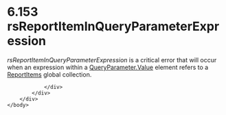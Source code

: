 <html dir="LTR" xmlns:mshelp="http://msdn.microsoft.com/mshelp" xmlns:ddue="http://ddue.schemas.microsoft.com/authoring/2003/5" xmlns:xlink="http://www.w3.org/1999/xlink" xmlns:tool="http://www.microsoft.com/tooltip">
    <head>
        <meta http-equiv="Content-Type" content="text/html; CHARSET=utf-8"></meta>
        <meta name="save" content="history"></meta>
        <title>6.153 rsReportItemInQueryParameterExpression</title>
        <xml>
            <mshelp:toctitle title="6.153 rsReportItemInQueryParameterExpression"></mshelp:toctitle>
            <mshelp:rltitle title="[MS-RDL]: rsReportItemInQueryParameterExpression"></mshelp:rltitle>
            <mshelp:keyword index="A" term="3ad0d125-6548-41d3-aae3-c703c6cb3394"></mshelp:keyword>
            <mshelp:attr name="DCSext.ContentType" value="open specification"></mshelp:attr>
            <mshelp:attr name="AssetID" value="3ad0d125-6548-41d3-aae3-c703c6cb3394"></mshelp:attr>
            <mshelp:attr name="TopicType" value="kbRef"></mshelp:attr>
            <mshelp:attr name="DCSext.Title" value="[MS-RDL]: rsReportItemInQueryParameterExpression" />
        </xml>
    </head>
    <body>
        <div id="header">
            <h1 class="heading">6.153 rsReportItemInQueryParameterExpression</h1>
        </div>
        <div id="mainSection">
            <div id="mainBody">
                <div id="allHistory" class="saveHistory"></div>
                <div id="sectionSection0" class="section" name="collapseableSection">
                    

<p><i>rsReportItemInQueryParameterExpression</i> is a critical
error that will occur when an expression within a <a href="460d7670-b17e-4b1c-8dfd-6e708eef1d8c.md">QueryParameter.Value</a>
element refers to a <a href="c5fef915-e842-43b4-91f9-56af4eb15be0.md">ReportItems</a>
global collection.</p>


                </div>
            </div>
        </div>
    </body>
</html>
